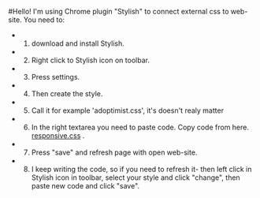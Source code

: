 #Hello!
I'm using Chrome plugin "Stylish" to connect external css to web-site. 
You need to: 
 - 1. download and install Stylish.
 - 2. Right click to Stylish icon on toolbar.
 - 3. Press settings.
 - 4. Then create the style.
 - 5. Call it for example 'adoptimist.css', it's doesn't realy matter
 - 6. In the right textarea you need to paste code. Copy code from here.
[responsive.css] .
 - 7. Press "save" and refresh page with open web-site. 
 - 8. I keep writing the code, so if you need to refresh it- then left click in Stylish icon in toolbar, select your style and click "change", then paste new code and click "save".

[responsive.css]:https://github.com/StanleeLOD/adoptimist_responsive.css/blob/master/responsive.css
